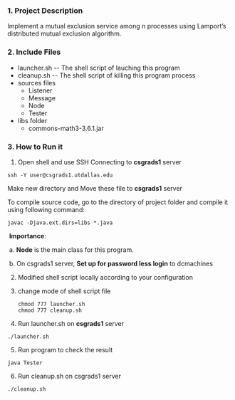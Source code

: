 ### 1. Project Description

Implement a mutual exclusion service among n processes using Lamport’s distributed mutual exclusion algorithm.

### 2. Include Files

* launcher.sh -- The shell script of lauching this program
* cleanup.sh -- The shell script of killing this program process
* sources files
  * Listener
  * Message
  * Node
  * Tester
* libs folder
  * commons-math3-3.6.1.jar

### 3. How to Run it

1. Open shell and use SSH Connecting to <b>csgrads1</b> server

```shell
ssh -Y user@csgrads1.utdallas.edu
```

Make new directory and Move these file to <b>csgrads1</b> server

To compile source code,  go to the directory of project folder and compile it using following command:

```shell
javac -Djava.ext.dirs=libs *.java
```

​	<b>Importance</b>:

​		a. <b>Node</b> is the main class for this program.

​		b. On csgrads1 server, <b>Set up for password less login</b> to dcmachines

2. Modified shell script locally according to your configuration

3. change mode of shell script file

   ```shell
   chmod 777 launcher.sh
   chmod 777 cleanup.sh
   ```

4. Run launcher.sh on <b>csgrads1</b> server

```shell
./launcher.sh
```

5. Run program to check the result

```
java Tester
```

6. Run cleanup.sh on csgrads1 server

```shell
./cleanup.sh
```
